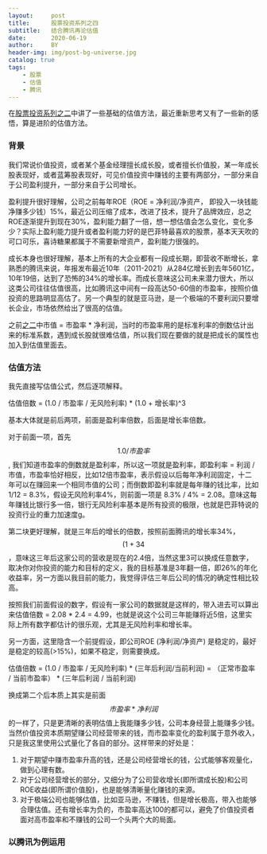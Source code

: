 ```yaml
---
layout:     post
title:      股票投资系列之四
subtitle:   结合腾讯再论估值
date:       2020-06-19
author:     BY
header-img: img/post-bg-universe.jpg
catalog: true
tags:
    - 股票
    - 估值
    - 腾讯
---
```


在[股票投资系列之二](http://yougth.top/2021/08/14/%E8%82%A1%E7%A5%A8%E6%8A%95%E8%B5%84%E5%9F%BA%E7%A1%80%E4%B9%8B%E4%BA%8C/)中讲了一些基础的估值方法，最近重新思考又有了一些新的感悟，算是进阶的估值方法。

### 背景

我们常说价值投资，或者某个基金经理擅长成长股，或者擅长价值股，某一年成长股表现好，或者蓝筹股表现好，可见价值投资中赚钱的主要有两部分，一部分来自于公司盈利提升，一部分来自于公司增长。

盈利提升很好理解，公司之前每年ROE（ROE = 净利润/净资产， 即投入一块钱能净赚多少钱）15%，最近公司压缩了成本，改进了技术，提升了品牌效应，总之ROE逐渐提升到现在30%，盈利能力翻了一倍，想一想估值会怎么变化，变化多少？实际上盈利能力提升或者盈利能力好的是巴菲特最喜欢的股票，基本天天吹的可口可乐，喜诗糖果都属于不需要新增资产，盈利能力很强的。

成长本身也很好理解，基本上所有的大企业都有一段成长期，即营收不断增长，拿熟悉的腾讯来说，年报发布最近10年（2011-2021）从284亿增长到去年5601亿，10年19倍，达到了恐怖的34%的增长率。而成长意味这公司未来潜力很大，所以这类公司往往估值很高，比如腾讯这中间有一段高达50-60倍的市盈率，按照价值投资的思路明显高估了。另一个典型的就是亚马逊，是一个极端的不要利润只要增长企业，市场依然给出了很高的估值。

之前[之二](http://yougth.top/2021/08/14/%E8%82%A1%E7%A5%A8%E6%8A%95%E8%B5%84%E5%9F%BA%E7%A1%80%E4%B9%8B%E4%BA%8C/)中市值 = 市盈率 * 净利润，当时的市盈率用的是标准利率的倒数估计出来的标准系数，遇到成长股就很难估值，所以我们现在要做的就是把成长的属性也加入到估值里面去。

### 估值方法

我先直接写估值公式，然后逐项解释。

估值倍数 = (1.0 / 市盈率 / 无风险利率) * (1.0 + 增长率)^3

基本大体就是前后两项，前面是盈利率倍数，后面是增长率倍数。

对于前面一项，首先$$ 1.0 / 市盈率 $$, 我们知道市盈率的倒数就是盈利率，所以这一项就是盈利率，即盈利率 = 利润 / 市值，市盈率恰好相反，比如12倍市盈率，表示假设以后每年净利润固定，十二年可以在赚回来一个相同市值的公司；而倒数即盈利率就是每年赚的钱比率，比如 1/12 = 8.3%，假设无风险利率4%，则前面一项是 8.3% / 4% = 2.08。意味这每年赚钱比银行多一倍，银行无风险利率基本是所有投资的极限，也就是巴菲特说的投资行业的重力加速度g。

第二块更好理解，就是三年后的增长的倍数，按照前面腾讯的增长率34%，$$ (1 + 34%)^3  = 2.4 $$，意味这三年后这家公司的营收是现在的2.4倍，当然这里3可以换成任意数字，取决你对你投资的能力和目标的定义，我的目标基准是3年翻一倍，即26%的年化收益率，另一方面以我目前的能力，我觉得评估三年后公司的情况的确定性相比较高。

按照我们前面假设的数字，假设有一家公司的数据就是这样的，带入进去可以算出来估值倍数 = 2.08 * 2.4 = 4.99，也就是说这个公司三年能赚将近5倍，这里实际上所有数字都估计的很乐观，尤其是无风险利率和增长率。

另一方面，这里隐含一个前提假设，即公司ROE (净利润/净资产) 是稳定的，最好是稳定的较高(>15%)，如果不稳定，则需要换成。


估值倍数 = (1.0 / 市盈率 / 无风险利率) * (三年后利润/当前利润) = （正常市盈率 / 当前市盈率） *  (三年后利润 / 当前利润)

换成第二个后本质上其实是前面$$ 市盈率 * 净利润 $$ 的一样了，只是更清晰的表明估值上我能赚多少钱，公司本身经营上能赚多少钱。当然价值投资本质期望赚公司经营带来的钱，而市盈率变化的盈利属于意外收入，只是我这里使用公式量化了各自的部分。这样带来的好处是：


> 
 1. 对于期望中赚市盈率升高的钱，还是公司经营增长的钱，公式能够客观量化，做到心理有数。
 2. 对于公司经营增长的部分，又细分为了公司营收增长(即所谓成长股)和公司ROE收益(即所谓价值股)，也是能够清晰量化赚钱的来源。
 3. 对于极端公司也能够估值，比如亚马逊，不赚钱，但是增长极高，带入也能够合理估值。还有增长率为负的，市盈率高达100的都可以，避免了价值投资者面对高市盈率和不赚钱的公司一个头两个大的局面。


### 以腾讯为例运用





